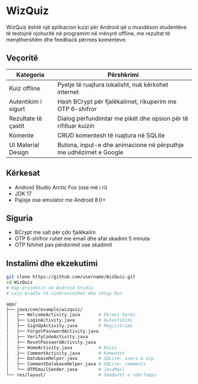 # WizQuiz

WizQuiz është një aplikacion kuizi për Android që u mundëson studentëve të testojnë njohuritë në programim në mënyrë offline, me rezultat të menjëhershëm dhe feedback përmes komenteve.

## Veçoritë

| Kategoria            | Përshkrimi                                                      |
|----------------------|-----------------------------------------------------------------|
| Kuiz offline         | Pyetje të ruajtura lokalisht, nuk kërkohet internet              |
| Autentikim i sigurt  | Hash BCrypt për fjalëkalimet, rikuperim me OTP 6-shifror         |
| Rezultate të çastit  | Dialog përfundimtar me pikët dhe opsion për të rifilluar kuizin |
| Komente              | CRUD komentesh të ruajtura në SQLite                            |
| UI Material Design   | Butona, input-e dhe animacione në përputhje me udhëzimet e Google|

## Kërkesat

- Android Studio Arctic Fox (ose më i ri)
- JDK 17
- Pajisje ose emulator me Android 8.0+

## Siguria
- BCrypt me salt për çdo fjalëkalim
- OTP 6-shifror ruhet me email dhe afat skadimi 5 minuta
- OTP fshihet pas përdorimit ose skadimit

## Instalimi dhe ekzekutimi

```bash
git clone https://github.com/username/WizQuiz.git
cd WizQuiz
# Hap projektin në Android Studio
# Lejo Gradle të sinkronizohet dhe shtyp Run

app/
├── java/com/example/wizquiz/
│   ├── WelcomeActivity.java       # Ekrani hyrës
│   ├── LoginActivity.java         # Autentikimi
│   ├── SignUpActivity.java        # Regjistrimi
│   ├── ForgotPasswordActivity.java
│   ├── VerifyCodeActivity.java
│   ├── ResetPasswordActivity.java
│   ├── HomeActivity.java          # Kuizi
│   ├── CommentActivity.java       # Komentet
│   ├── DatabaseHelper.java        # SQLite: users & otp
│   ├── CommentDatabaseHelper.java # SQLite: comments
│   └── OTPEmailSender.java        # JavaMail
└── res/layout/                    # Skedarët e ndërfaqes
